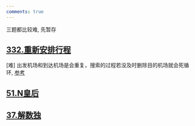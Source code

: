 ```yaml
---
comments: true
---
```


三题都比较难, 先暂存
## [332.重新安排行程](https://leetcode.cn/problems/reconstruct-itinerary/)

[难] 出发机场和到达机场是会重复，搜索的过程若没及时删除目的机场就会死循环, [参考](https://programmercarl.com/0332.%E9%87%8D%E6%96%B0%E5%AE%89%E6%8E%92%E8%A1%8C%E7%A8%8B.html#%E7%AE%97%E6%B3%95%E5%85%AC%E5%BC%80%E8%AF%BE)

## [51.N皇后](https://leetcode.cn/problems/n-queens/)

## [37.解数独](https://leetcode.cn/problems/sudoku-solver/)